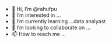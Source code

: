 - 👋 Hi, I’m @rahufpu
- 👀 I’m interested in ...
- 🌱 I’m currently learning ...data analyast 
- 💞️ I’m looking to collaborate on ...
- 📫 How to reach me ...

<!---
rahufpu/rahufpu is a ✨ special ✨ repository because its `README.md` (this file) appears on your GitHub profile.
You can click the Preview link to take a look at your changes.
--->
